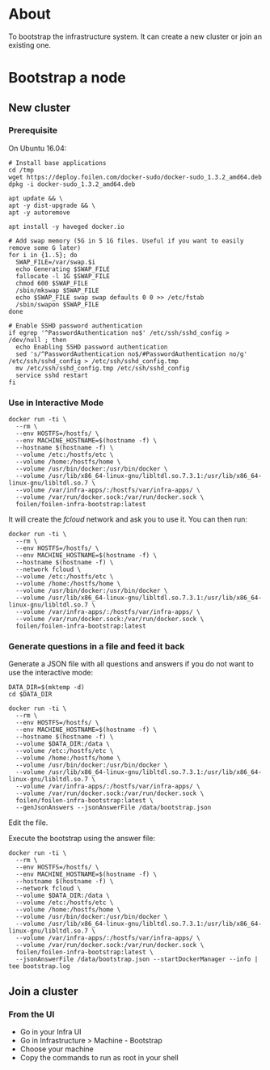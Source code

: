 # About

To bootstrap the infrastructure system. It can create a new cluster or join an existing one.

# Bootstrap a node

## New cluster

### Prerequisite

On Ubuntu 16.04:

```
# Install base applications
cd /tmp
wget https://deploy.foilen.com/docker-sudo/docker-sudo_1.3.2_amd64.deb
dpkg -i docker-sudo_1.3.2_amd64.deb

apt update && \
apt -y dist-upgrade && \
apt -y autoremove

apt install -y haveged docker.io

# Add swap memory (5G in 5 1G files. Useful if you want to easily remove some G later)
for i in {1..5}; do
  SWAP_FILE=/var/swap.$i
  echo Generating $SWAP_FILE
  fallocate -l 1G $SWAP_FILE
  chmod 600 $SWAP_FILE
  /sbin/mkswap $SWAP_FILE
  echo $SWAP_FILE swap swap defaults 0 0 >> /etc/fstab
  /sbin/swapon $SWAP_FILE
done

# Enable SSHD password authentication
if egrep '^PasswordAuthentication no$' /etc/ssh/sshd_config > /dev/null ; then
  echo Enabling SSHD password authentication
  sed 's/^PasswordAuthentication no$/#PasswordAuthentication no/g' /etc/ssh/sshd_config > /etc/ssh/sshd_config.tmp
  mv /etc/ssh/sshd_config.tmp /etc/ssh/sshd_config
  service sshd restart
fi
```

### Use in Interactive Mode

```
docker run -ti \
  --rm \
  --env HOSTFS=/hostfs/ \
  --env MACHINE_HOSTNAME=$(hostname -f) \
  --hostname $(hostname -f) \
  --volume /etc:/hostfs/etc \
  --volume /home:/hostfs/home \
  --volume /usr/bin/docker:/usr/bin/docker \
  --volume /usr/lib/x86_64-linux-gnu/libltdl.so.7.3.1:/usr/lib/x86_64-linux-gnu/libltdl.so.7 \
  --volume /var/infra-apps/:/hostfs/var/infra-apps/ \
  --volume /var/run/docker.sock:/var/run/docker.sock \
  foilen/foilen-infra-bootstrap:latest
```

It will create the *fcloud* network and ask you to use it. You can then run:

```
docker run -ti \
  --rm \
  --env HOSTFS=/hostfs/ \
  --env MACHINE_HOSTNAME=$(hostname -f) \
  --hostname $(hostname -f) \
  --network fcloud \
  --volume /etc:/hostfs/etc \
  --volume /home:/hostfs/home \
  --volume /usr/bin/docker:/usr/bin/docker \
  --volume /usr/lib/x86_64-linux-gnu/libltdl.so.7.3.1:/usr/lib/x86_64-linux-gnu/libltdl.so.7 \
  --volume /var/infra-apps/:/hostfs/var/infra-apps/ \
  --volume /var/run/docker.sock:/var/run/docker.sock \
  foilen/foilen-infra-bootstrap:latest
```

### Generate questions in a file and feed it back

Generate a JSON file with all questions and answers if you do not want to use the interactive mode:

```
DATA_DIR=$(mktemp -d)
cd $DATA_DIR

docker run -ti \
  --rm \
  --env HOSTFS=/hostfs/ \
  --env MACHINE_HOSTNAME=$(hostname -f) \
  --hostname $(hostname -f) \
  --volume $DATA_DIR:/data \
  --volume /etc:/hostfs/etc \
  --volume /home:/hostfs/home \
  --volume /usr/bin/docker:/usr/bin/docker \
  --volume /usr/lib/x86_64-linux-gnu/libltdl.so.7.3.1:/usr/lib/x86_64-linux-gnu/libltdl.so.7 \
  --volume /var/infra-apps/:/hostfs/var/infra-apps/ \
  --volume /var/run/docker.sock:/var/run/docker.sock \
  foilen/foilen-infra-bootstrap:latest \
  --genJsonAnswers --jsonAnswerFile /data/bootstrap.json
```

Edit the file.

Execute the bootstrap using the answer file:

```
docker run -ti \
  --rm \
  --env HOSTFS=/hostfs/ \
  --env MACHINE_HOSTNAME=$(hostname -f) \
  --hostname $(hostname -f) \
  --network fcloud \
  --volume $DATA_DIR:/data \
  --volume /etc:/hostfs/etc \
  --volume /home:/hostfs/home \
  --volume /usr/bin/docker:/usr/bin/docker \
  --volume /usr/lib/x86_64-linux-gnu/libltdl.so.7.3.1:/usr/lib/x86_64-linux-gnu/libltdl.so.7 \
  --volume /var/infra-apps/:/hostfs/var/infra-apps/ \
  --volume /var/run/docker.sock:/var/run/docker.sock \
  foilen/foilen-infra-bootstrap:latest \
  --jsonAnswerFile /data/bootstrap.json --startDockerManager --info | tee bootstrap.log
```

## Join a cluster

### From the UI

* Go in your Infra UI
* Go in Infrastructure > Machine - Bootstrap
* Choose your machine
* Copy the commands to run as root in your shell
